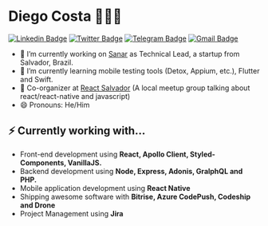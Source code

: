 # Diego Costa 👨🏿‍💻

[![Linkedin Badge](https://img.shields.io/badge/-LinkedIn-blue?style=flat-square&logo=Linkedin&logoColor=white&link=https://www.linkedin.com/in/diegoscosta/)](https://www.linkedin.com/in/diegoscosta/)
[![Twitter Badge](https://img.shields.io/badge/-Twitter-1ca0f1?style=flat-square&labelColor=1ca0f1&logo=twitter&logoColor=white&link=https://twitter.com/diegocoxta)](https://twitter.com/diegocoxta)
[![Telegram Badge](https://img.shields.io/badge/-Telegram-1ca0f1?style=flat-square&labelColor=1ca0f1&logo=telegram&logoColor=white&link=https://t.me/diegoscosta)](https://t.me/diegoscosta)
[![Gmail Badge](https://img.shields.io/badge/-Gmail-c14438?style=flat-square&logo=Gmail&logoColor=white&link=mailto:diego@diegocosta.com.br)](mailto:diego@diegocosta.com.br)

- 🔭 I’m currently working on [Sanar](https://sanarmed.com) as Technical Lead, a startup from Salvador, Brazil.
- 🌱 I’m currently learning mobile testing tools (Detox, Appium, etc.), Flutter and Swift.
- 👯 Co-organizer at [React Salvador](https://react.salvador.br) (A local meetup group talking about react/react-native and javascript)
- 😄 Pronouns: He/Him

## ⚡ Currently working with...
- Front-end development using **React, Apollo Client, Styled-Components, VanillaJS.**
- Backend development using **Node, Express, Adonis, GralphQL and PHP.**
- Mobile application development using **React Native**
- Shipping awesome software with **Bitrise, Azure CodePush, Codeship and Drone**
- Project Management using **Jira**
